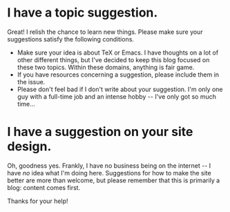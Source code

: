 # I have a topic suggestion.

Great!  I relish the chance to learn new things.  Please make sure
your suggestions satisfy the following conditions.

- Make sure your idea is about TeX or Emacs.  I have thoughts on a lot
  of other different things, but I've decided to keep this blog
  focused on these two topics.  Within these domains, anything is fair
  game.
- If you have resources concerning a suggestion, please include them
  in the issue.
- Please don't feel bad if I don't write about your suggestion.  I'm
  only one guy with a full-time job and an intense hobby -- I've only
  got so much time...

# I have a suggestion on your site design.

Oh, goodness yes.  Frankly, I have no business being on the internet
-- I have *no* idea what I'm doing here.  Suggestions for how to make
the site better are more than welcome, but please remember that this
is primarily a blog: content comes first.

Thanks for your help!

